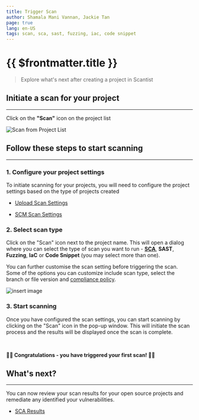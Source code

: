 ```yaml
---
title: Trigger Scan
author: Shamala Mani Vannan, Jackie Tan
page: true
lang: en-US
tags: scan, sca, sast, fuzzing, iac, code snippet
---
```

<ClientOnly>

# {{ $frontmatter.title }}

>Explore what's next after creating a project in Scantist

## Initiate a scan for your project

<hr class="thick" />

Click on the **"Scan"** icon on the project list

![Scan from Project List](/images/Trigger-Scan/Trigger-Scan-1.png)

## Follow these steps to start scanning

<hr class="thick" />

### 1. Configure your project settings

To initiate scanning for your projects, you will need to configure the project settings based on the type of projects created

- [Upload Scan Settings](./Upload-Scan-Settings.md)

- [SCM Scan Settings](./SCM-Scan-Settings.md)

### 2. Select scan type

Click on the "Scan" icon next to the project name. This will open a dialog where you can select the type of scan you want to run - [**SCA**](../SCA/), **SAST**, **Fuzzing**, **IaC** or **Code Snippet** (you may select more than one).

You can further customise the scan setting before triggering the scan. Some of the options you can customize include scan type, select the branch or file version and [compliance policy](../Compliance-Policy-Rules/).

![insert image](/images/Trigger-Scan/Trigger-Scan-2.png)

### 3. Start scanning

Once you have configured the scan settings, you can start scanning by clicking on the "Scan" icon in the pop-up window. This will initiate the scan process and the results will be displayed once the scan is complete.

<br />

**:tada::tada: Congratulations - you have triggered your first scan! :confetti_ball::confetti_ball:**

## What's next?

<hr class="thick" />

You can now review your scan results for your open source projects and remediate any identified your vulnerabilities.

- [SCA Results](../SCA/SCA-Vulnerabilities-Results.md)

</ClientOnly>
